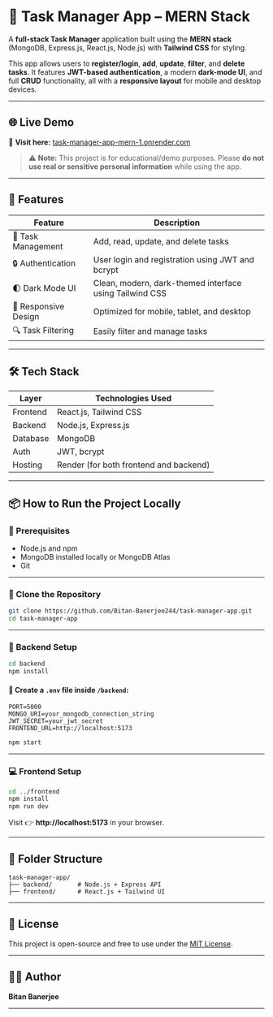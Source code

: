# 🚀 Task Manager App – MERN Stack

A **full-stack Task Manager** application built using the **MERN stack** (MongoDB, Express.js, React.js, Node.js) with **Tailwind CSS** for styling.

This app allows users to **register/login**, **add**, **update**, **filter**, and **delete tasks**. It features **JWT-based authentication**, a modern **dark-mode UI**, and full **CRUD** functionality, all with a **responsive layout** for mobile and desktop devices.

---

## 🌐 Live Demo

🔗 **Visit here:** [task-manager-app-mern-1.onrender.com](https://task-manager-app-mern-1.onrender.com)

> ⚠️ **Note:** This project is for educational/demo purposes. Please **do not use real or sensitive personal information** while using the app.

---

## 📸 Features

| Feature             | Description                                                              |
|---------------------|--------------------------------------------------------------------------|
| 🧾 Task Management   | Add, read, update, and delete tasks                                      |
| 🔒 Authentication    | User login and registration using JWT and bcrypt                         |
| 🌓 Dark Mode UI      | Clean, modern, dark-themed interface using Tailwind CSS                  |
| 📱 Responsive Design | Optimized for mobile, tablet, and desktop                                |
| 🔍 Task Filtering    | Easily filter and manage tasks                                           |

---

## 🛠️ Tech Stack

| Layer     | Technologies Used                       |
|-----------|------------------------------------------|
| Frontend  | React.js, Tailwind CSS                   |
| Backend   | Node.js, Express.js                      |
| Database  | MongoDB                                  |
| Auth      | JWT, bcrypt                              |
| Hosting   | Render (for both frontend and backend)   |

---

## 📦 How to Run the Project Locally

### 🔧 Prerequisites

- Node.js and npm
- MongoDB installed locally or MongoDB Atlas
- Git

---

### 📁 Clone the Repository

```bash
git clone https://github.com/Bitan-Banerjee244/task-manager-app.git
cd task-manager-app
```

---

### 🚀 Backend Setup

```bash
cd backend
npm install
```

#### 📄 Create a `.env` file inside `/backend`:

```env
PORT=5000
MONGO_URI=your_mongodb_connection_string
JWT_SECRET=your_jwt_secret
FRONTEND_URL=http://localhost:5173
```

```bash
npm start
```

---

### 💻 Frontend Setup

```bash
cd ../frontend
npm install
npm run dev
```

Visit 👉 **http://localhost:5173** in your browser.

---

## 📂 Folder Structure

```plaintext
task-manager-app/
├── backend/       # Node.js + Express API
├── frontend/      # React.js + Tailwind UI
```

---

## 📜 License

This project is open-source and free to use under the [MIT License](LICENSE).

---

## 🙋‍♂️ Author

**Bitan Banerjee**   

---
